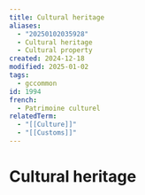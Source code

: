 ```yaml
---
title: Cultural heritage
aliases:
  - "20250102035928"
  - Cultural heritage
  - Cultural property
created: 2024-12-18
modified: 2025-01-02
tags:
  - gccommon
id: 1994 
french:
  - Patrimoine culturel
relatedTerm:
  - "[[Culture]]"
  - "[[Customs]]"
---
```

# Cultural heritage
